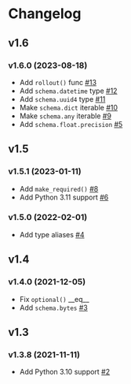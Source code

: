# Changelog

## v1.6

### v1.6.0 (2023-08-18)

- Add `rollout()` func [#13](https://github.com/tsv1/district42/pull/13)
- Add `schema.datetime` type [#12](https://github.com/tsv1/district42/pull/12)
- Add `schema.uuid4` type [#11](https://github.com/tsv1/district42/pull/11)
- Make `schema.dict` iterable [#10](https://github.com/tsv1/district42/pull/10)
- Make `schema.any` iterable [#9](https://github.com/tsv1/district42/pull/9)
- Add `schema.float.precision` [#5](https://github.com/tsv1/district42/pull/5)

## v1.5

### v1.5.1 (2023-01-11)

- Add `make_required()` [#8](https://github.com/tsv1/district42/pull/8)
- Add Python 3.11 support [#6](https://github.com/tsv1/district42/pull/6)

### v1.5.0 (2022-02-01)

- Add type aliases [#4](https://github.com/tsv1/district42/pull/4)

## v1.4

### v1.4.0 (2021-12-05)

- Fix `optional()` \_\_eq\_\_
- Add `schema.bytes` [#3](https://github.com/tsv1/district42/pull/3)

## v1.3

### v1.3.8 (2021-11-11)

- Add Python 3.10 support [#2](https://github.com/tsv1/district42/pull/2)
